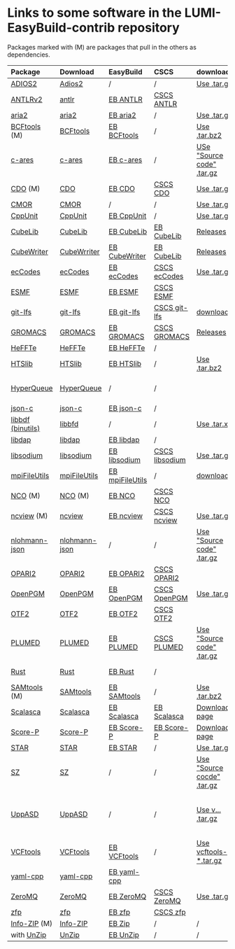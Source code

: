# Links to some software in the LUMI-EasyBuild-contrib repository

Packages marked with (M) are packages that pull in the others as dependencies.

| Package | Download | EasyBuild | CSCS | download | Remarks |
|:--------|:---------|:----------|:-----|:---------|:--------|
| [ADIOS2](https://adios2.readthedocs.io/) | [Adios2](https://github.com/ornladios/ADIOS2/releases) | / | / | [Use .tar.gz](https://adios2.readthedocs.io/) |  |
| [ANTLRv2](https://www.antlr2.org/) | [antlr](https://www.antlr2.org/download.html) | [EB ANTLR](https://github.com/easybuilders/easybuild-easyconfigs/tree/main/easybuild/easyconfigs/a/ANTLR) | [CSCS ANTLR](https://github.com/eth-cscs/production/tree/master/easybuild/easyconfigs/a/ANTLR) |
| [aria2](https://aria2.github.io/) | [aria2](https://github.com/aria2/aria2/releases) | [EB aria2](https://github.com/easybuilders/easybuild-easyconfigs/tree/develop/easybuild/easyconfigs/a/aria2) | / | [Use .tar.gz](https://github.com/aria2/aria2/releases) |
| [BCFtools](http://www.htslib.org/) (M) | [BCFtools](https://github.com/samtools/bcftools/releases) | [EB BCFtools](https://github.com/easybuilders/easybuild-easyconfigs/tree/develop/easybuild/easyconfigs/b/BCFtools) | / | [Use .tar.bz2](https://github.com/samtools/bcftools/releases) |
| [c-ares](https://c-ares.org/) | [c-ares](https://c-ares.org/download/) | [EB c-ares](https://github.com/easybuilders/easybuild-easyconfigs/tree/develop/easybuild/easyconfigs/c/c-ares) | / | [USe "Source code" .tar.gz](https://github.com/c-ares/c-ares/releases) |
| [CDO](https://code.mpimet.mpg.de/projects/cdo) (M) | [CDO](https://code.mpimet.mpg.de/projects/cdo/files) | [EB CDO](https://github.com/easybuilders/easybuild-easyconfigs/tree/main/easybuild/easyconfigs/c/CDO) | [CSCS CDO](https://github.com/eth-cscs/production/tree/master/easybuild/easyconfigs/c/CDO) | [Use .tar.gz](https://code.mpimet.mpg.de/projects/cdo/files) |
| [CMOR](https://cmor.llnl.gov) | [CMOR](https://github.com/PCMDI/cmor/releases) | / | / | [Use .tar.gz](https://github.com/PCMDI/cmor/releases) |
| [CppUnit](https://freedesktop.org/wiki/Software/cppunit/) | [CppUnit]() | [EB CppUnit](https://github.com/easybuilders/easybuild-easyconfigs/tree/develop/easybuild/easyconfigs/c/CppUnit) | / | [Use .tar.gz](https://dev-www.libreoffice.org/src/) |
| [CubeLib](https://www.scalasca.org/scalasca/software/cube-4.x/) | [CubeLib]() | [EB CubeLib](https://github.com/easybuilders/easybuild-easyconfigs/tree/develop/easybuild/easyconfigs/c/CubeLib) | [EB CubeLib](https://github.com/easybuilders/CSCS/tree/master/easybuild/easyconfigs/c/CubeLib) | [Releases](https://www.scalasca.org/scalasca/software/cube-4.x/download.html) |
| [CubeWriter](https://www.scalasca.org/scalasca/software/cube-4.x/) | [CubeWrriter]() | [EB CubeWriter](https://github.com/easybuilders/easybuild-easyconfigs/tree/develop/easybuild/easyconfigs/c/CubeWriter) | [EB CubeLib](https://github.com/easybuilders/CSCS/tree/master/easybuild/easyconfigs/c/CubeWriter) | [Releases](https://www.scalasca.org/scalasca/software/cube-4.x/download.html) |
| [ecCodes](https://confluence.ecmwf.int/display/ECC/Releases) | [ecCodes](https://confluence.ecmwf.int/display/ECC/Releases) | [EB ecCodes](https://github.com/easybuilders/easybuild-easyconfigs/tree/main/easybuild/easyconfigs/e/ecCodes) | [CSCS ecCodes](https://github.com/eth-cscs/production/tree/master/easybuild/easyconfigs/e/ecCodes) | [Use .tar.gz](https://confluence.ecmwf.int/display/ECC/Releases) |
| [ESMF](https://confluence.ecmwf.int/display/ECC/ecCodes+Home) | [ESMF](https://github.com/esmf-org/esmf/releases) | [EB ESMF](https://github.com/easybuilders/easybuild-easyconfigs/tree/develop/easybuild/easyconfigs/e/ESMF) | [CSCS ESMF](https://github.com/eth-cscs/production/tree/master/easybuild/easyconfigs/e/ESMF) |
| [git-lfs](https://git-lfs.github.com/) | [git-lfs](https://github.com/git-lfs/git-lfs/releases/) | [EB git-lfs](https://github.com/easybuilders/easybuild-easyconfigs/tree/develop/easybuild/easyconfigs/g/git-lfs) | [CSCS git-lfs](https://github.com/eth-cscs/production/tree/master/easybuild/easyconfigs/g/git-lfs) | [downloads](https://github.com/git-lfs/git-lfs/releases/tag/v3.4.0) |  |
| [GROMACS](http://www.gromacs.org/) | [GROMACS]() | [EB GROMACS](https://manual.gromacs.org) | [CSCS GROMACS](https://github.com/eth-cscs/production/tree/master/easybuild/easyconfigs/g/GROMACS) | [Releases](https://manual.gromacs.org/) |  |
| [HeFFTe](https://icl-utk-edu.github.io/heffte/index.html) | [HeFFTe](https://github.com/icl-utk-edu/heffte/releases) | [EB HeFFTe](https://github.com/easybuilders/easybuild-easyconfigs/tree/main/easybuild/easyconfigs/h/HeFFTe) | / |  |  |
| [HTSlib](http://www.htslib.org/) | [HTSlib](https://github.com/samtools/htslib/releases) | [EB HTSlib](https://github.com/easybuilders/easybuild-easyconfigs/tree/develop/easybuild/easyconfigs/h/HTSlib) | / | [Use .tar.bz2](https://github.com/samtools/htslib/releases) |
| [HyperQueue](https://it4innovations.github.io/hyperqueue/stable/) | [HyperQueue](https://github.com/It4innovations/hyperqueue/releases) | / | / |  | SYSTEM toolchain with Rust |
| [json-c](https://github.com/json-c/json-c/) | [json-c](https://github.com/json-c/json-c/tags) | [EB json-c](https://github.com/easybuilders/easybuild-easyconfigs/tree/develop/easybuild/easyconfigs/j/json-c) | / | 
| [libbdf (binutils)](https://www.gnu.org/software/binutils/) | [libbfd](https://ftp.gnu.org/gnu/binutils/) | / | / | [Use .tar.xz](https://ftp.gnu.org/gnu/binutils/) |
| [libdap](https://www.opendap.org/) | [libdap](https://www.opendap.org/pub/source/) | [EB libdap](https://github.com/easybuilders/easybuild-easyconfigs/tree/develop/easybuild/easyconfigs/l/libdap) | / |
| [libsodium](https://doc.libsodium.org/) | [libsodium](https://download.libsodium.org/libsodium/releases/) | [EB libsodium](https://github.com/easybuilders/easybuild-easyconfigs/tree/develop/easybuild/easyconfigs/l/libsodium) | [CSCS libsodium](https://github.com/eth-cscs/production/tree/master/easybuild/easyconfigs/l/libsodium) | [Use .tar.gz](https://download.libsodium.org/libsodium/releases/) |  |
| [mpiFileUtils](https://hpc.github.io/mpifileutils/) | [mpiFileUtils](https://github.com/hpc/mpifileutils/releases) | [EB mpiFileUtils](https://github.com/easybuilders/easybuild-easyconfigs/tree/develop/easybuild/easyconfigs/m/mpifileutils) | / | [downloads](https://github.com/hpc/mpifileutils/releases) |  |
| [NCO](https://nco.sourceforge.net) (M) | [NCO](https://github.com/nco/nco/releases) (M) | [EB NCO](https://github.com/easybuilders/easybuild-easyconfigs/tree/main/easybuild/easyconfigs/n/NCO) | [CSCS NCO](https://github.com/eth-cscs/production/tree/master/easybuild/easyconfigs/n/NCO) |
| [ncview](https://cirrus.ucsd.edu/ncview/) (M) | [ncview](https://cirrus.ucsd.edu/~pierce/ncview) | [EB ncview](https://github.com/easybuilders/easybuild-easyconfigs/tree/main/easybuild/easyconfigs/n/ncview) | [CSCS ncview](https://github.com/easybuilders/easybuild-easyconfigs/tree/main/easybuild/easyconfigs/n/ncview) | [Use .tar.gz](https://cirrus.ucsd.edu/~pierce/ncview/) |
| [nlohmann-json](https://json.nlohmann.me/) | [nlohmann-json](https://github.com/nlohmann/json/releases) | / | / | [Use "Source code" .tar.gz](https://github.com/nlohmann/json/releases) |  |
| [OPARI2](https://www.vi-hps.org/tools/opari2.html) | [OPARI2](https://www.vi-hps.org/projects/score-p/download/download.html) | [EB OPARI2](https://github.com/easybuilders/easybuild-easyconfigs/tree/develop/easybuild/easyconfigs/o/OPARI2) | [CSCS OPARI2](https://github.com/eth-cscs/production/tree/master/easybuild/easyconfigs/o/OPARI2) |
| [OpenPGM](https://code.google.com/p/openpgm/) | [OpenPGM](https://code.google.com/archive/p/openpgm/downloads) | [EB OpenPGM](https://github.com/easybuilders/easybuild-easyconfigs/tree/develop/easybuild/easyconfigs/o/OpenPGM) | [CSCS OpenPGM](https://github.com/eth-cscs/production/tree/master/easybuild/easyconfigs/o/OpenPGM) | [Use .tar.gz](https://code.google.com/archive/p/openpgm/downloads) |  |
| [OTF2](https://www.vi-hps.org/projects/score-p/) | [OTF2](https://www.vi-hps.org/projects/score-p/download/download.html) | [EB OTF2](https://github.com/easybuilders/easybuild-easyconfigs/tree/develop/easybuild/easyconfigs/o/OTF2) | [CSCS OTF2](https://github.com/eth-cscs/production/tree/master/easybuild/easyconfigs/o/OTF2) | 
| [PLUMED](https://www.plumed.org/) | [PLUMED](https://www.plumed.org/download) | [EB PLUMED](https://github.com/easybuilders/easybuild-easyconfigs/tree/develop/easybuild/easyconfigs/p/PLUMED) | [CSCS PLUMED](https://github.com/eth-cscs/production/tree/master/easybuild/easyconfigs/p/PLUMED) | [Use "Source code" .tar.gz](https://github.com/plumed/plumed2/releases) |  |
| [Rust](https://www.rust-lang.org) | [Rust](https://github.com/rust-lang/rust/releases) | [EB Rust](https://github.com/easybuilders/easybuild-easyconfigs/tree/develop/easybuild/easyconfigs/r/Rust) | / |  | SYSTEM toolchain |
| [SAMtools](http://www.htslib.org/) (M) | [SAMtools](https://github.com/samtools/samtools/releases) | [EB SAMtools](https://github.com/easybuilders/easybuild-easyconfigs/tree/develop/easybuild/easyconfigs/s/SAMtools) | / | [Use .tar.bz2](https://github.com/samtools/samtools/releases) |
| [Scalasca](https://www.scalasca.org/) | [Scalasca](https://www.scalasca.org/scalasca/software/scalasca-2.x/download.html) | [EB Scalasca](https://github.com/easybuilders/easybuild-easyconfigs/tree/develop/easybuild/easyconfigs/s/Score-P) | [EB Scalasca](https://github.com/easybuilders/CSCS/tree/master/easybuild/easyconfigs/s/Score-P) | [Download page](https://www.scalasca.org/scalasca/software/scalasca-2.x/download.html) | 
| [Score-P](https://www.vi-hps.org/projects/score-p/) | [Score-P](https://www.vi-hps.org/projects/score-p/download/download.html) | [EB Score-P](https://github.com/easybuilders/easybuild-easyconfigs/tree/develop/easybuild/easyconfigs/s/Score-P) | [EB Score-P](https://github.com/eth-cscs/production/tree/master/easybuild/easyconfigs/s/Score-P) | [Download page](https://www.vi-hps.org/projects/score-p/) |
| [STAR](https://github.com/alexdobin/STAR) | [STAR](https://github.com/alexdobin/STAR/releases) | [EB STAR](https://github.com/easybuilders/easybuild-easyconfigs/tree/develop/easybuild/easyconfigs/s/STAR) | / | [Use .tar.gz](https://github.com/alexdobin/STAR/releases) |  |
| [SZ](https://szcompressor.org) | [SZ](https://github.com/szcompressor/SZ/releases) | / | / | [Use "Source cocde" .tar.gz](https://github.com/szcompressor/SZ/releases) |  |
| [UppASD](https://github.com/UppASD/UppASD) | [UppASD](https://github.com/UppASD/UppASD/releases) | / | / | [Use v... .tar.gz](https://github.com/UppASD/UppASD/releases) | Originally contributed, now maintained by LUST |
| [VCFtools](https://vcftools.github.io/) | [VCFtools](https://github.com/vcftools/vcftools/releases) | [EB VCFtools](https://github.com/easybuilders/easybuild-easyconfigs/tree/develop/easybuild/easyconfigs/v/VCFtools) | / | [Use vcftools-*.tar.gz](https://github.com/vcftools/vcftools/releases) |  |
| [yaml-cpp](https://github.com/jbeder/yaml-cpp) | [yaml-cpp](https://github.com/jbeder/yaml-cpp/releases) | [EB yaml-cpp](https://github.com/easybuilders/easybuild-easyconfigs/tree/develop/easybuild/easyconfigs/y/yaml-cpp) |  |  |  |
| [ZeroMQ](https://zeromq.org) | [ZeroMQ](https://github.com/zeromq/libzmq/releases) | [EB ZeroMQ](https://github.com/easybuilders/easybuild-easyconfigs/tree/develop/easybuild/easyconfigs/z/ZeroMQ) | [CSCS ZeroMQ](https://github.com/eth-cscs/production/tree/master/easybuild/easyconfigs/z/ZeroMQ) | [Use .tar.gz](https://github.com/zeromq/libzmq/releases/) |  |
| [zfp](http://zfp.llnl.gov/) | [zfp](https://github.com/LLNL/zfp/releases) | [EB zfp](https://github.com/easybuilders/easybuild-easyconfigs/tree/develop/easybuild/easyconfigs/z/zfp) | [CSCS zfp](https://github.com/eth-cscs/production/tree/master/easybuild/easyconfigs/z/zfp) | 
| [Info-ZIP](https://infozip.sourceforge.net/Zip.html) (M) | [Info-ZIP](https://download.sourceforge.net/infozip) | [EB Zip](https://github.com/easybuilders/easybuild-easyconfigs/tree/develop/easybuild/easyconfigs/z/Zip) | / | / |
| with [UnZip](https://infozip.sourceforge.net/UnZip.html) | [UnZip](https://download.sourceforge.net/infozip) | [EB UnZip](https://github.com/easybuilders/easybuild-easyconfigs/tree/develop/easybuild/easyconfigs/u/UnZip) | / | / |

